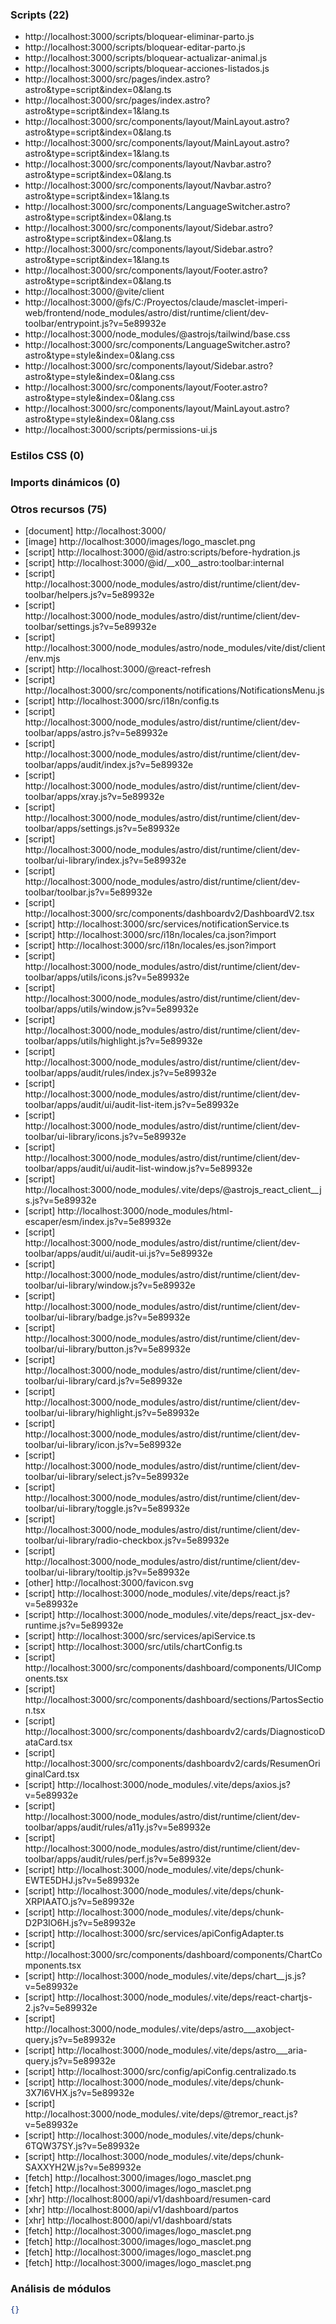 ### Scripts (22)

- http://localhost:3000/scripts/bloquear-eliminar-parto.js
- http://localhost:3000/scripts/bloquear-editar-parto.js
- http://localhost:3000/scripts/bloquear-actualizar-animal.js
- http://localhost:3000/scripts/bloquear-acciones-listados.js
- http://localhost:3000/src/pages/index.astro?astro&type=script&index=0&lang.ts
- http://localhost:3000/src/pages/index.astro?astro&type=script&index=1&lang.ts
- http://localhost:3000/src/components/layout/MainLayout.astro?astro&type=script&index=0&lang.ts
- http://localhost:3000/src/components/layout/MainLayout.astro?astro&type=script&index=1&lang.ts
- http://localhost:3000/src/components/layout/Navbar.astro?astro&type=script&index=0&lang.ts
- http://localhost:3000/src/components/layout/Navbar.astro?astro&type=script&index=1&lang.ts
- http://localhost:3000/src/components/LanguageSwitcher.astro?astro&type=script&index=0&lang.ts
- http://localhost:3000/src/components/layout/Sidebar.astro?astro&type=script&index=0&lang.ts
- http://localhost:3000/src/components/layout/Sidebar.astro?astro&type=script&index=1&lang.ts
- http://localhost:3000/src/components/layout/Footer.astro?astro&type=script&index=0&lang.ts
- http://localhost:3000/@vite/client
- http://localhost:3000/@fs/C:/Proyectos/claude/masclet-imperi-web/frontend/node_modules/astro/dist/runtime/client/dev-toolbar/entrypoint.js?v=5e89932e
- http://localhost:3000/node_modules/@astrojs/tailwind/base.css
- http://localhost:3000/src/components/LanguageSwitcher.astro?astro&type=style&index=0&lang.css
- http://localhost:3000/src/components/layout/Sidebar.astro?astro&type=style&index=0&lang.css
- http://localhost:3000/src/components/layout/Footer.astro?astro&type=style&index=0&lang.css
- http://localhost:3000/src/components/layout/MainLayout.astro?astro&type=style&index=0&lang.css
- http://localhost:3000/scripts/permissions-ui.js

### Estilos CSS (0)


### Imports dinámicos (0)


### Otros recursos (75)

- [document] http://localhost:3000/
- [image] http://localhost:3000/images/logo_masclet.png
- [script] http://localhost:3000/@id/astro:scripts/before-hydration.js
- [script] http://localhost:3000/@id/__x00__astro:toolbar:internal
- [script] http://localhost:3000/node_modules/astro/dist/runtime/client/dev-toolbar/helpers.js?v=5e89932e
- [script] http://localhost:3000/node_modules/astro/dist/runtime/client/dev-toolbar/settings.js?v=5e89932e
- [script] http://localhost:3000/node_modules/astro/node_modules/vite/dist/client/env.mjs
- [script] http://localhost:3000/@react-refresh
- [script] http://localhost:3000/src/components/notifications/NotificationsMenu.js
- [script] http://localhost:3000/src/i18n/config.ts
- [script] http://localhost:3000/node_modules/astro/dist/runtime/client/dev-toolbar/apps/astro.js?v=5e89932e
- [script] http://localhost:3000/node_modules/astro/dist/runtime/client/dev-toolbar/apps/audit/index.js?v=5e89932e
- [script] http://localhost:3000/node_modules/astro/dist/runtime/client/dev-toolbar/apps/xray.js?v=5e89932e
- [script] http://localhost:3000/node_modules/astro/dist/runtime/client/dev-toolbar/apps/settings.js?v=5e89932e
- [script] http://localhost:3000/node_modules/astro/dist/runtime/client/dev-toolbar/ui-library/index.js?v=5e89932e
- [script] http://localhost:3000/node_modules/astro/dist/runtime/client/dev-toolbar/toolbar.js?v=5e89932e
- [script] http://localhost:3000/src/components/dashboardv2/DashboardV2.tsx
- [script] http://localhost:3000/src/services/notificationService.ts
- [script] http://localhost:3000/src/i18n/locales/ca.json?import
- [script] http://localhost:3000/src/i18n/locales/es.json?import
- [script] http://localhost:3000/node_modules/astro/dist/runtime/client/dev-toolbar/apps/utils/icons.js?v=5e89932e
- [script] http://localhost:3000/node_modules/astro/dist/runtime/client/dev-toolbar/apps/utils/window.js?v=5e89932e
- [script] http://localhost:3000/node_modules/astro/dist/runtime/client/dev-toolbar/apps/utils/highlight.js?v=5e89932e
- [script] http://localhost:3000/node_modules/astro/dist/runtime/client/dev-toolbar/apps/audit/rules/index.js?v=5e89932e
- [script] http://localhost:3000/node_modules/astro/dist/runtime/client/dev-toolbar/apps/audit/ui/audit-list-item.js?v=5e89932e
- [script] http://localhost:3000/node_modules/astro/dist/runtime/client/dev-toolbar/ui-library/icons.js?v=5e89932e
- [script] http://localhost:3000/node_modules/astro/dist/runtime/client/dev-toolbar/apps/audit/ui/audit-list-window.js?v=5e89932e
- [script] http://localhost:3000/node_modules/.vite/deps/@astrojs_react_client__js.js?v=5e89932e
- [script] http://localhost:3000/node_modules/html-escaper/esm/index.js?v=5e89932e
- [script] http://localhost:3000/node_modules/astro/dist/runtime/client/dev-toolbar/apps/audit/ui/audit-ui.js?v=5e89932e
- [script] http://localhost:3000/node_modules/astro/dist/runtime/client/dev-toolbar/ui-library/window.js?v=5e89932e
- [script] http://localhost:3000/node_modules/astro/dist/runtime/client/dev-toolbar/ui-library/badge.js?v=5e89932e
- [script] http://localhost:3000/node_modules/astro/dist/runtime/client/dev-toolbar/ui-library/button.js?v=5e89932e
- [script] http://localhost:3000/node_modules/astro/dist/runtime/client/dev-toolbar/ui-library/card.js?v=5e89932e
- [script] http://localhost:3000/node_modules/astro/dist/runtime/client/dev-toolbar/ui-library/highlight.js?v=5e89932e
- [script] http://localhost:3000/node_modules/astro/dist/runtime/client/dev-toolbar/ui-library/icon.js?v=5e89932e
- [script] http://localhost:3000/node_modules/astro/dist/runtime/client/dev-toolbar/ui-library/select.js?v=5e89932e
- [script] http://localhost:3000/node_modules/astro/dist/runtime/client/dev-toolbar/ui-library/toggle.js?v=5e89932e
- [script] http://localhost:3000/node_modules/astro/dist/runtime/client/dev-toolbar/ui-library/radio-checkbox.js?v=5e89932e
- [script] http://localhost:3000/node_modules/astro/dist/runtime/client/dev-toolbar/ui-library/tooltip.js?v=5e89932e
- [other] http://localhost:3000/favicon.svg
- [script] http://localhost:3000/node_modules/.vite/deps/react.js?v=5e89932e
- [script] http://localhost:3000/node_modules/.vite/deps/react_jsx-dev-runtime.js?v=5e89932e
- [script] http://localhost:3000/src/services/apiService.ts
- [script] http://localhost:3000/src/utils/chartConfig.ts
- [script] http://localhost:3000/src/components/dashboard/components/UIComponents.tsx
- [script] http://localhost:3000/src/components/dashboard/sections/PartosSection.tsx
- [script] http://localhost:3000/src/components/dashboardv2/cards/DiagnosticoDataCard.tsx
- [script] http://localhost:3000/src/components/dashboardv2/cards/ResumenOriginalCard.tsx
- [script] http://localhost:3000/node_modules/.vite/deps/axios.js?v=5e89932e
- [script] http://localhost:3000/node_modules/astro/dist/runtime/client/dev-toolbar/apps/audit/rules/a11y.js?v=5e89932e
- [script] http://localhost:3000/node_modules/astro/dist/runtime/client/dev-toolbar/apps/audit/rules/perf.js?v=5e89932e
- [script] http://localhost:3000/node_modules/.vite/deps/chunk-EWTE5DHJ.js?v=5e89932e
- [script] http://localhost:3000/node_modules/.vite/deps/chunk-XRPIAATO.js?v=5e89932e
- [script] http://localhost:3000/node_modules/.vite/deps/chunk-D2P3IO6H.js?v=5e89932e
- [script] http://localhost:3000/src/services/apiConfigAdapter.ts
- [script] http://localhost:3000/src/components/dashboard/components/ChartComponents.tsx
- [script] http://localhost:3000/node_modules/.vite/deps/chart__js.js?v=5e89932e
- [script] http://localhost:3000/node_modules/.vite/deps/react-chartjs-2.js?v=5e89932e
- [script] http://localhost:3000/node_modules/.vite/deps/astro___axobject-query.js?v=5e89932e
- [script] http://localhost:3000/node_modules/.vite/deps/astro___aria-query.js?v=5e89932e
- [script] http://localhost:3000/src/config/apiConfig.centralizado.ts
- [script] http://localhost:3000/node_modules/.vite/deps/chunk-3X7I6VHX.js?v=5e89932e
- [script] http://localhost:3000/node_modules/.vite/deps/@tremor_react.js?v=5e89932e
- [script] http://localhost:3000/node_modules/.vite/deps/chunk-6TQW37SY.js?v=5e89932e
- [script] http://localhost:3000/node_modules/.vite/deps/chunk-SAXXYH2W.js?v=5e89932e
- [fetch] http://localhost:3000/images/logo_masclet.png
- [fetch] http://localhost:3000/images/logo_masclet.png
- [xhr] http://localhost:8000/api/v1/dashboard/resumen-card
- [xhr] http://localhost:8000/api/v1/dashboard/partos
- [xhr] http://localhost:8000/api/v1/dashboard/stats
- [fetch] http://localhost:3000/images/logo_masclet.png
- [fetch] http://localhost:3000/images/logo_masclet.png
- [fetch] http://localhost:3000/images/logo_masclet.png
- [fetch] http://localhost:3000/images/logo_masclet.png

### Análisis de módulos

```json
{}
```

